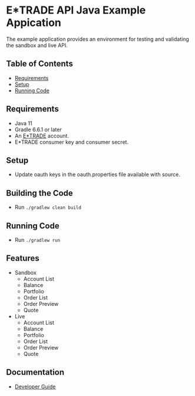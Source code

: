 # E*TRADE API Java Example Appication 

The example application provides an environment for testing and validating the sandbox and live API.

## Table of Contents

* [Requirements](#requirements)
* [Setup](#setup)
* [Running Code](#running-code)

## Requirements
 - Java 11
 - Gradle 6.6.1 or later
 - An [E*TRADE](https://us.etrade.com) account.
 - E*TRADE consumer key and consumer secret.
	
 ## Setup
 - Update oauth keys in the oauth.properties file available with source.

## Building the Code
- Run `./gradlew clean build`

## Running Code
 - Run `./gradlew run`

## Features
 - Sandbox
   * Account List
   * Balance
   * Portfolio
   * Order List
   * Order Preview
   * Quote
 - Live
   * Account List
   * Balance
   * Portfolio
   * Order List
   * Order Preview
   * Quote

## Documentation
 - [Developer Guide](https://developer.etrade.com/home)
